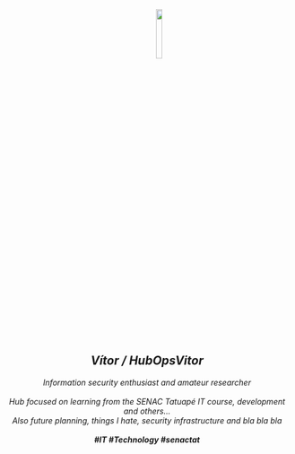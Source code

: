 <div align="center">
   &nbsp;&nbsp;&nbsp;&nbsp;&nbsp;&nbsp;&nbsp;&nbsp;&nbsp;&nbsp;&nbsp;<img src="" width="15%">
  <i><h2>Vítor / HubOpsVitor</h2></i>
  <i>Information security enthusiast and amateur researcher</i><br><br>
  <i>Hub focused on learning from the SENAC Tatuapé IT course, development and others... <br>
     Also future planning, things I hate, security infrastructure and bla bla bla<br><br>
  <i><b>#IT #Technology #senactat</b></i>
</div>
